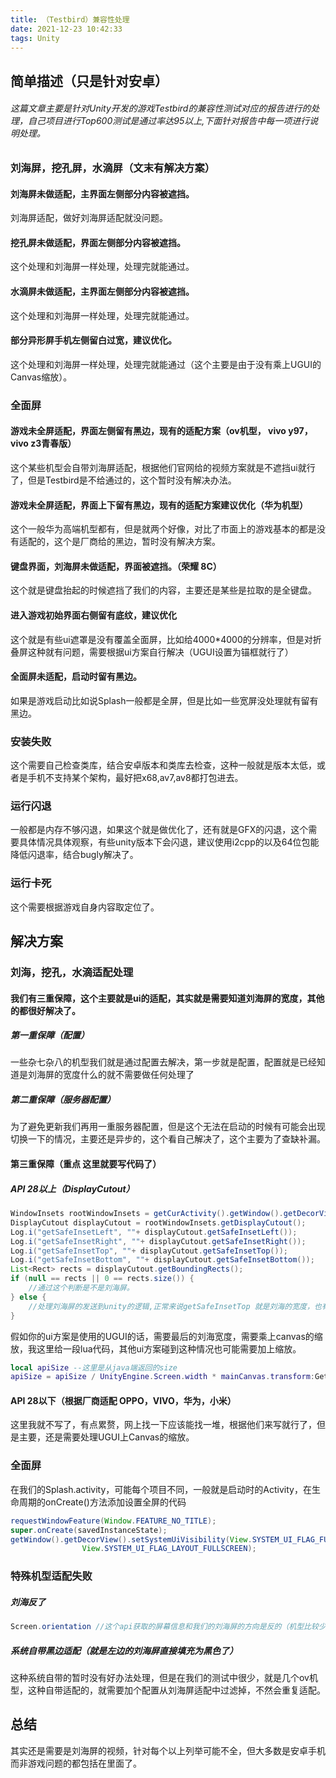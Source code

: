 ```yaml
---
title: （Testbird）兼容性处理
date: 2021-12-23 10:42:33
tags: Unity
---
```


## 简单描述（只是针对安卓）

###### 这篇文章主要是针对Unity开发的游戏Testbird的兼容性测试对应的报告进行的处理，自己项目进行Top600测试是通过率达95以上,下面针对报告中每一项进行说明处理。

### 刘海屏，挖孔屏，水滴屏（文末有解决方案）

#### 刘海屏未做适配，主界面左侧部分内容被遮挡。

刘海屏适配，做好刘海屏适配就没问题。

#### 挖孔屏未做适配，界面左侧部分内容被遮挡。

这个处理和刘海屏一样处理，处理完就能通过。

#### 水滴屏未做适配，主界面左侧部分内容被遮挡。

这个处理和刘海屏一样处理，处理完就能通过。

#### 部分异形屏手机左侧留白过宽，建议优化。

这个处理和刘海屏一样处理，处理完就能通过（这个主要是由于没有乘上UGUI的Canvas缩放）。

### 全面屏

#### 游戏未全屏适配，界面左侧留有黑边，现有的适配方案（ov机型， vivo y97，vivo z3青春版）

这个某些机型会自带刘海屏适配，根据他们官网给的视频方案就是不遮挡ui就行了，但是Testbird是不给通过的，这个暂时没有解决办法。

#### 游戏未全屏适配，界面上下留有黑边，现有的适配方案建议优化（华为机型）

这个一般华为高端机型都有，但是就两个好像，对比了市面上的游戏基本的都是没有适配的，这个是厂商给的黑边，暂时没有解决方案。

#### 键盘界面，刘海屏未做适配，界面被遮挡。（荣耀 8C）

这个就是键盘抬起的时候遮挡了我们的内容，主要还是某些是拉取的是全键盘。

#### 进入游戏初始界面右侧留有底纹，建议优化

这个就是有些ui遮罩是没有覆盖全面屏，比如给4000*4000的分辨率，但是对折叠屏这种就有问题，需要根据ui方案自行解决（UGUI设置为锚框就行了）

#### 全面屏未适配，启动时留有黑边。

如果是游戏启动比如说Splash一般都是全屏，但是比如一些宽屏没处理就有留有黑边。

### 安装失败

这个需要自己检查类库，结合安卓版本和类库去检查，这种一般就是版本太低，或者是手机不支持某个架构，最好把x68,av7,av8都打包进去。

### 运行闪退

一般都是内存不够闪退，如果这个就是做优化了，还有就是GFX的闪退，这个需要具体情况具体观察，有些unity版本下会闪退，建议使用i2cpp的以及64位包能降低闪退率，结合bugly解决了。

### 运行卡死

这个需要根据游戏自身内容取定位了。

## 解决方案

### 刘海，挖孔，水滴适配处理

#### 我们有三重保障，这个主要就是ui的适配，其实就是需要知道刘海屏的宽度，其他的都很好解决了。

##### 第一重保障（配置）

一些杂七杂八的机型我们就是通过配置去解决，第一步就是配置，配置就是已经知道是刘海屏的宽度什么的就不需要做任何处理了

##### 第二重保障（服务器配置）

为了避免更新我们再用一重服务器配置，但是这个无法在启动的时候有可能会出现切换一下的情况，主要还是异步的，这个看自己解决了，这个主要为了查缺补漏。

#### 第三重保障（重点 这里就要写代码了）

##### API 28以上（DisplayCutout）

```java
WindowInsets rootWindowInsets = getCurActivity().getWindow().getDecorView().getRootWindowInsets();
DisplayCutout displayCutout = rootWindowInsets.getDisplayCutout();
Log.i("getSafeInsetLeft", ""+ displayCutout.getSafeInsetLeft());
Log.i("getSafeInsetRight", ""+ displayCutout.getSafeInsetRight());
Log.i("getSafeInsetTop", ""+ displayCutout.getSafeInsetTop());
Log.i("getSafeInsetBottom", ""+ displayCutout.getSafeInsetBottom());
List<Rect> rects = displayCutout.getBoundingRects();
if (null == rects || 0 == rects.size()) {
   	//通过这个判断是不是刘海屏。
} else {
	//处理刘海屏的发送到unity的逻辑,正常来说getSafeInsetTop 就是刘海的宽度，也有下刘海
}
```

假如你的ui方案是使用的UGUI的话，需要最后的刘海宽度，需要乘上canvas的缩放，我这里给一段lua代码，其他ui方案碰到这种情况也可能需要加上缩放。

```lua
local apiSize --这里是从java端返回的size
apiSize = apiSize / UnityEngine.Screen.width * mainCanvas.transform:GetComponent(typeof(RectTransform)).rect.width
```

#### API 28以下（根据厂商适配 OPPO，VIVO，华为，小米）

这里我就不写了，有点累赘，网上找一下应该能找一堆，根据他们来写就行了，但是主要，还是需要处理UGUI上Canvas的缩放。

### 全面屏

在我们的Splash.activity，可能每个项目不同，一般就是启动时的Activity，在生命周期的onCreate()方法添加设置全屏的代码

```java
requestWindowFeature(Window.FEATURE_NO_TITLE);
super.onCreate(savedInstanceState);
getWindow().getDecorView().setSystemUiVisibility(View.SYSTEM_UI_FLAG_FULLSCREEN |
                View.SYSTEM_UI_FLAG_LAYOUT_FULLSCREEN);
```

### 特殊机型适配失败

##### 刘海反了

```c#
Screen.orientation //这个api获取的屏幕信息和我们的刘海屏的方向是反的（机型比较少），这个就需要配置去处理了。
```

##### 系统自带黑边适配（就是左边的刘海屏直接填充为黑色了）

这种系统自带的暂时没有好办法处理，但是在我们的测试中很少，就是几个ov机型，这种自带适配的，就需要加个配置从刘海屏适配中过滤掉，不然会重复适配。

## 总结

其实还是需要是刘海屏的视频，针对每个以上列举可能不全，但大多数是安卓手机而非游戏问题的都包括在里面了。
